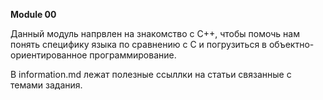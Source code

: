   **Module 00**

Данный модуль напрвлен на знакомство с С++, чтобы помочь нам понять специфику языка по сравнению с C и погрузиться в объектно-ориентированное программирование.

В information.md лежат полезные ссыллки на статьи связанные с темами задания. 

